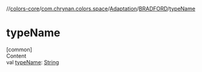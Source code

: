 //[colors-core](../../../../index.md)/[com.chrynan.colors.space](../../index.md)/[Adaptation](../index.md)/[BRADFORD](index.md)/[typeName](type-name.md)



# typeName  
[common]  
Content  
val [typeName](type-name.md): [String](https://kotlinlang.org/api/latest/jvm/stdlib/kotlin/-string/index.html)  



